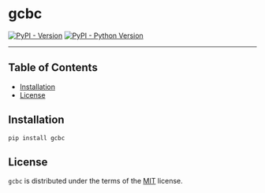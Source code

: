 # gcbc

[![PyPI - Version](https://img.shields.io/pypi/v/gcbc.svg)](https://pypi.org/project/gcbc)
[![PyPI - Python Version](https://img.shields.io/pypi/pyversions/gcbc.svg)](https://pypi.org/project/gcbc)

-----

## Table of Contents

- [Installation](#installation)
- [License](#license)

## Installation

```console
pip install gcbc
```

## License

`gcbc` is distributed under the terms of the [MIT](https://spdx.org/licenses/MIT.html) license.
